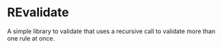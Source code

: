 REvalidate
==========

A simple library to validate that uses a recursive call to validate more than one rule at once.
